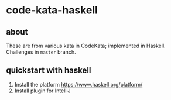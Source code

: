 # code-kata-haskell

## about
These are from various kata in CodeKata; implemented in Haskell. Challenges in `master` branch.

## quickstart with haskell
1. Install the platform https://www.haskell.org/platform/
2. Install plugin for IntelliJ
